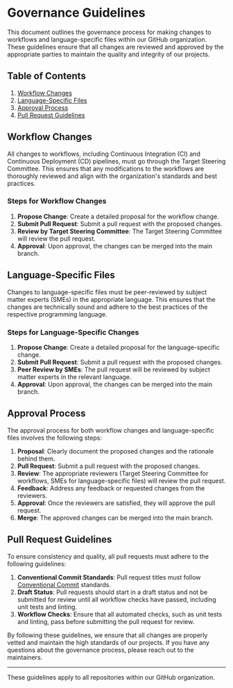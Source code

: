 # Governance Guidelines

This document outlines the governance process for making changes to workflows
and language-specific files within our GitHub organization.
These guidelines ensure that all changes are reviewed and approved by the
appropriate parties to maintain the quality and integrity of our projects.

## Table of Contents

1. [Workflow Changes](#workflow-changes)
2. [Language-Specific Files](#language-specific-files)
3. [Approval Process](#approval-process)
4. [Pull Request Guidelines](#pull-request-guidelines)

## Workflow Changes

All changes to workflows, including Continuous Integration (CI) and Continuous
Deployment (CD) pipelines, must go through the Target Steering Committee.
This ensures that any modifications to the workflows are thoroughly reviewed and
align with the organization's standards and best practices.

### Steps for Workflow Changes

1. **Propose Change**: Create a detailed proposal for the workflow change.
2. **Submit Pull Request**: Submit a pull request with the proposed changes.
3. **Review by Target Steering Committee**: The Target Steering Committee will
review the pull request.
4. **Approval**: Upon approval, the changes can be merged into the main branch.

## Language-Specific Files

Changes to language-specific files must be peer-reviewed by subject matter
experts (SMEs) in the appropriate language.
This ensures that the changes are technically sound and adhere to the best
practices of the respective programming language.

### Steps for Language-Specific Changes

1. **Propose Change**: Create a detailed proposal for the language-specific change.
2. **Submit Pull Request**: Submit a pull request with the proposed changes.
3. **Peer Review by SMEs**: The pull request will be reviewed by subject matter
experts in the relevant language.
4. **Approval**: Upon approval, the changes can be merged into the main branch.

## Approval Process

The approval process for both workflow changes and language-specific files
involves the following steps:

1. **Proposal**: Clearly document the proposed changes and the rationale behind them.
2. **Pull Request**: Submit a pull request with the proposed changes.
3. **Review**: The appropriate reviewers (Target Steering Committee for
workflows, SMEs for language-specific files) will review the pull request.
4. **Feedback**: Address any feedback or requested changes from the reviewers.
5. **Approval**: Once the reviewers are satisfied, they will approve the pull request.
6. **Merge**: The approved changes can be merged into the main branch.

## Pull Request Guidelines

To ensure consistency and quality, all pull requests must adhere to the
following guidelines:

1. **Conventional Commit Standards**: Pull request titles must follow
[Conventional Commit](https://www.conventionalcommits.org/en/v1.0.0/) standards.
2. **Draft Status**: Pull requests should start in a draft status and not be
submitted for review until all workflow checks have passed, including unit tests
and linting.
3. **Workflow Checks**: Ensure that all automated checks, such as unit tests and
linting, pass before submitting the pull request for review.

By following these guidelines, we ensure that all changes are properly vetted
and maintain the high standards of our projects.
If you have any questions about the governance process, please reach out to the maintainers.

---

These guidelines apply to all repositories within our GitHub organization.
